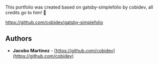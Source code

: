 # <bebop />

This portfolio was created based on gatsby-simplefolio by cobidev, all credits go to him! 🙌

https://github.com/cobidev/gatsby-simplefolio

## Authors

- **Jacobo Martinez** - [https://github.com/cobidev](https://github.com/cobidev)
